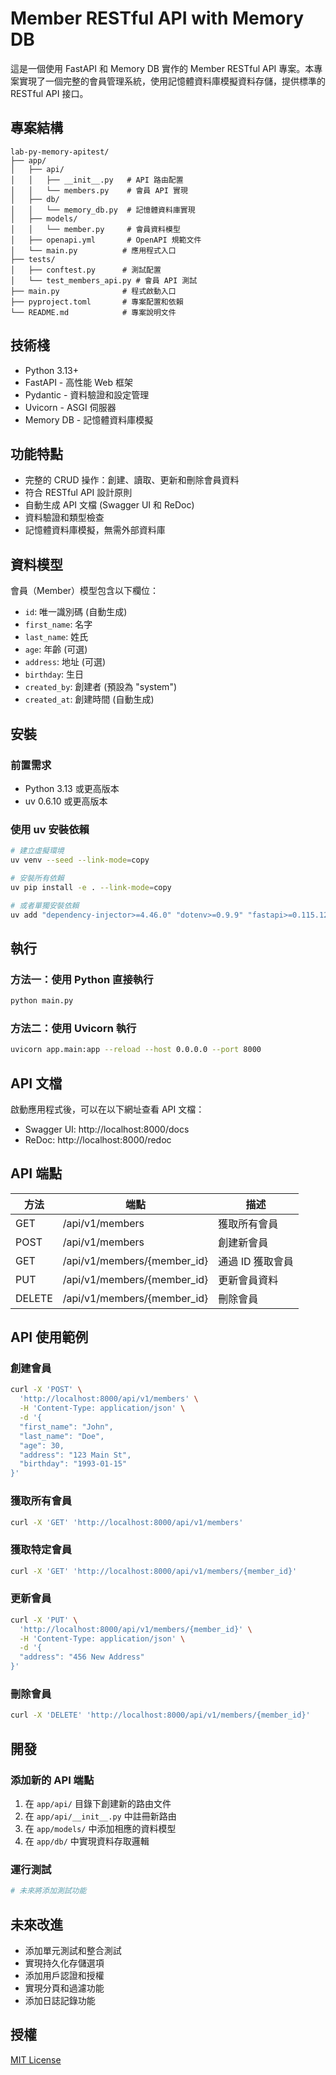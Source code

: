 # Member RESTful API with Memory DB

這是一個使用 FastAPI 和 Memory DB 實作的 Member RESTful API 專案。本專案實現了一個完整的會員管理系統，使用記憶體資料庫模擬資料存儲，提供標準的 RESTful API 接口。

## 專案結構

```
lab-py-memory-apitest/
├── app/
│   ├── api/
│   │   ├── __init__.py   # API 路由配置
│   │   └── members.py    # 會員 API 實現
│   ├── db/
│   │   └── memory_db.py  # 記憶體資料庫實現
│   ├── models/
│   │   └── member.py     # 會員資料模型
│   ├── openapi.yml       # OpenAPI 規範文件
│   └── main.py          # 應用程式入口
├── tests/
│   ├── conftest.py      # 測試配置
│   └── test_members_api.py # 會員 API 測試
├── main.py              # 程式啟動入口
├── pyproject.toml       # 專案配置和依賴
└── README.md            # 專案說明文件
```

## 技術棧

- Python 3.13+
- FastAPI - 高性能 Web 框架
- Pydantic - 資料驗證和設定管理
- Uvicorn - ASGI 伺服器
- Memory DB - 記憶體資料庫模擬

## 功能特點

- 完整的 CRUD 操作：創建、讀取、更新和刪除會員資料
- 符合 RESTful API 設計原則
- 自動生成 API 文檔 (Swagger UI 和 ReDoc)
- 資料驗證和類型檢查
- 記憶體資料庫模擬，無需外部資料庫

## 資料模型

會員（Member）模型包含以下欄位：

- `id`: 唯一識別碼 (自動生成)
- `first_name`: 名字
- `last_name`: 姓氏
- `age`: 年齡 (可選)
- `address`: 地址 (可選)
- `birthday`: 生日
- `created_by`: 創建者 (預設為 "system")
- `created_at`: 創建時間 (自動生成)

## 安裝

### 前置需求

- Python 3.13 或更高版本
- uv 0.6.10 或更高版本

### 使用 uv 安裝依賴

```bash
# 建立虛擬環境
uv venv --seed --link-mode=copy

# 安裝所有依賴
uv pip install -e . --link-mode=copy

# 或者單獨安裝依賴
uv add "dependency-injector>=4.46.0" "dotenv>=0.9.9" "fastapi>=0.115.12" "httpx>=0.28.1" "psycopg2>=2.9.10" "pydantic>=2.11.2" "pytest>=8.3.5" "python-dateutil>=2.9.0.post0" "sqlalchemy>=2.0.40" "testcontainers-postgres>=0.0.1rc1" "testcontainers-redis>=0.0.1rc1" "uvicorn>=0.34.0"
```

## 執行

### 方法一：使用 Python 直接執行

```bash
python main.py
```

### 方法二：使用 Uvicorn 執行

```bash
uvicorn app.main:app --reload --host 0.0.0.0 --port 8000
```

## API 文檔

啟動應用程式後，可以在以下網址查看 API 文檔：

- Swagger UI: http://localhost:8000/docs
- ReDoc: http://localhost:8000/redoc

## API 端點

| 方法 | 端點 | 描述 |
|------|------|------|
| GET | /api/v1/members | 獲取所有會員 |
| POST | /api/v1/members | 創建新會員 |
| GET | /api/v1/members/{member_id} | 通過 ID 獲取會員 |
| PUT | /api/v1/members/{member_id} | 更新會員資料 |
| DELETE | /api/v1/members/{member_id} | 刪除會員 |

## API 使用範例

### 創建會員

```bash
curl -X 'POST' \
  'http://localhost:8000/api/v1/members' \
  -H 'Content-Type: application/json' \
  -d '{
  "first_name": "John",
  "last_name": "Doe",
  "age": 30,
  "address": "123 Main St",
  "birthday": "1993-01-15"
}'
```

### 獲取所有會員

```bash
curl -X 'GET' 'http://localhost:8000/api/v1/members'
```

### 獲取特定會員

```bash
curl -X 'GET' 'http://localhost:8000/api/v1/members/{member_id}'
```

### 更新會員

```bash
curl -X 'PUT' \
  'http://localhost:8000/api/v1/members/{member_id}' \
  -H 'Content-Type: application/json' \
  -d '{
  "address": "456 New Address"
}'
```

### 刪除會員

```bash
curl -X 'DELETE' 'http://localhost:8000/api/v1/members/{member_id}'
```

## 開發

### 添加新的 API 端點

1. 在 `app/api/` 目錄下創建新的路由文件
2. 在 `app/api/__init__.py` 中註冊新路由
3. 在 `app/models/` 中添加相應的資料模型
4. 在 `app/db/` 中實現資料存取邏輯

### 運行測試

```bash
# 未來將添加測試功能
```

## 未來改進

- 添加單元測試和整合測試
- 實現持久化存儲選項
- 添加用戶認證和授權
- 實現分頁和過濾功能
- 添加日誌記錄功能

## 授權

[MIT License](LICENSE)
